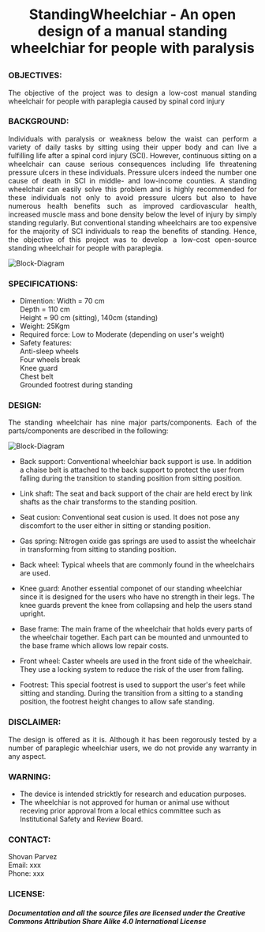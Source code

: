 # <P align="center"> StandingWheelchiar - An open design of a manual standing wheelchiar for people with paralysis 
 
### OBJECTIVES:
<P align="justify"> The objective of the project was to design a low-cost manual standing wheelchair for people with paraplegia caused by spinal cord injury 

### BACKGROUND:
<P align="justify"> Individuals with paralysis or weakness below the waist can perform a variety of daily tasks by sitting using their upper body and can live a fulfilling life after a spinal cord injury (SCI). However, continuous sitting on a wheelchair can cause serious consequences including life threatening pressure ulcers in these individuals. Pressure ulcers indeed the number one cause of death in SCI in middle- and low-income counties. A standing wheelchair can easily solve this problem and is highly recommended for these individuals not only to avoid pressure ulcers but also to have numerous health benefits such as improved cardiovascular health, increased muscle mass and bone density below the level of injury by simply standing regularly. But conventional standing wheelchairs are too expensive for the majority of SCI individuals to reap the benefits of standing. Hence, the objective of this project was to develop a low-cost open-source standing wheelchair for people with paraplegia. <br/>
 
![Block-Diagram](https://github.com/SHOVANPARVEZ/StandingWheelchair-manual/blob/main/StandingWheelchair-Manual.png)

### SPECIFICATIONS:
- Dimention:
  <tab/> Width = 70 cm <br/>
  <tab/> Depth = 110 cm <br/>
  <tab/> Height = 90 cm (sitting), 140cm (standing) <br/>
- Weight: 25Kgm  <br/>
- Required force: Low to Moderate (depending on user's weight) <br/>
- Safety features: <br/>
  <tab/> Anti-sleep wheels <br/>
  <tab/> Four wheels break <br/>
  <tab/> Knee guard <br/>
  <tab/> Chest belt <br/>
  <tab/> Grounded footrest during standing <br/>
### DESIGN:
<P align="justify"> The standing wheelchair has nine major parts/components. Each of the parts/components are described in the following: <br/>

![Block-Diagram](https://github.com/SHOVANPARVEZ/StandingWheelchair-manual/blob/main/Wheelchiar-components.png)

- Back support: Conventional wheelchiar back support is use. In addition a chaise belt is attached to the back support to protect the user from falling during the transition to standing position from sitting position.

- Link shaft: The seat and back support of the chair are held erect by link shafts as the chair transforms to the standing position.

- Seat cusion: Conventional seat cusion is used. It does not pose any discomfort to the user either in sitting or standing position.

- Gas spring: Nitrogen oxide gas springs are used to assist the wheelchair in transforming from sitting to standing position.

- Back wheel: Typical wheels that are commonly found in the wheelchairs are used.

- Knee guard: Another essential componet of our standing wheelchiar since it is designed for the users who have no strength in their legs. The knee guards prevent the knee from collapsing and help the users stand upright.

- Base frame: The main frame of the wheelchair that holds every parts of the wheelchair together. Each part can be mounted and unmounted to the base frame which allows low repair costs.

- Front wheel: Caster wheels are used in the front side of the wheelchair. They use a locking system to reduce the risk of the user from falling.

- Footrest: This special footrest is used to support the user's feet while sitting and standing. During the transition from a sitting to a standing position, the footrest height changes to allow safe standing.
 
### DISCLAIMER:
<P align="justify"> The design is offered as it is. Although it has been regorously tested by a number of paraplegic wheelchiar users, we do not provide any warranty in any aspect.

### WARNING:
- The device is intended stricktly for research and education purposes.
- The wheelchiar is not approved for human or animal use without receving prior approval from a local ethics committee such as Institutional Safety and Review Board.

### CONTACT:
<P align="justify"> Shovan Parvez <br/>
 Email: xxx <br/>
 Phone: xxx <br/>

### LICENSE:
##### Documentation and all the source files are licensed under the Creative Commons Attribution Share Alike 4.0 International License
